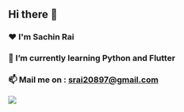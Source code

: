 ## Hi there 👋
### ♥   I'm Sachin Rai
### 🌱 I’m currently learning Python and Flutter
### 📫 Mail me on :  srai20897@gmail.com  
<img src="https://img.shields.io/badge/BadgeText-ColourCode?logo=SimpleIconName&logoColor=ColorName&style=ShieldStyle" />
<!--
**sachin-rai1/sachin-rai1** is a ✨ _special_ ✨ repository because its `README.md` (this file) appears on your GitHub profile.

Here are some ideas to get you started:

- 🔭 I’m currently working on Flutter
- 🌱 I’m currently learning Laravel and Flutter
- 📫 How to reach me: mail me on srai20897@gmail.com  



